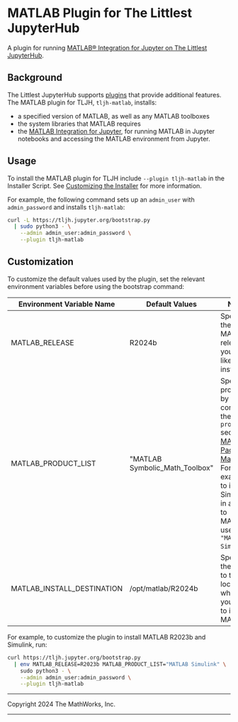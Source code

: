 # MATLAB Plugin for The Littlest JupyterHub

A plugin for running [MATLAB&reg; Integration for Jupyter on The Littlest JupyterHub](https://github.com/mathworks/jupyter-matlab-proxy/jupyter-matlab-proxy/install_guides/the-littlest-jupyterhub/README.md).

## Background

The Littlest JupyterHub supports [plugins](https://tljh.jupyter.org/en/latest/contributing/plugins.html) that provide additional features. The MATLAB plugin for TLJH, `tljh-matlab`, installs:
* a specified version of MATLAB, as well as any MATLAB toolboxes
* the system libraries that MATLAB requires 
* the [MATLAB Integration for Jupyter](github.com/mathworks/jupyter-matlab-proxy), for running MATLAB in Jupyter notebooks and accessing the MATLAB environment from Jupyter.

## Usage
To install the MATLAB plugin for TLJH include `--plugin tljh-matlab` in the Installer Script.
See [Customizing the Installer](https://tljh.jupyter.org/en/latest/topic/customizing-installer.html) for more information.

For example, the following command sets up an `admin_user` with `admin_password` and installs `tljh-matlab`:
```bash
curl -L https://tljh.jupyter.org/bootstrap.py
  | sudo python3 - \
    --admin admin_user:admin_password \
    --plugin tljh-matlab
```

## Customization
To customize the default values used by the plugin, set the relevant environment variables before using the bootstrap command:

| Environment Variable Name | Default Values | Notes |
|---|---|---|
| MATLAB_RELEASE             | R2024b                         | Specify the MATLAB release you would like to install. |
| MATLAB_PRODUCT_LIST        | "MATLAB Symbolic_Math_Toolbox" | Specify a product by consulting the `--products` section of [MATLAB Package Manager](https://github.com/mathworks-ref-arch/matlab-dockerfile/blob/main/MPM.md). For example, to install Simulink in addition to MATLAB, use `"MATLAB Simulink"`. |
| MATLAB_INSTALL_DESTINATION | /opt/matlab/R2024b             | Specify the path to the location where you want to install MATLAB. |


For example, to customize the plugin to install MATLAB R2023b and Simulink, run:
```bash
curl https://tljh.jupyter.org/bootstrap.py
  | env MATLAB_RELEASE=R2023b MATLAB_PRODUCT_LIST="MATLAB Simulink" \
    sudo python3 - \
    --admin admin_user:admin_password \
    --plugin tljh-matlab
```

----

Copyright 2024 The MathWorks, Inc.

----